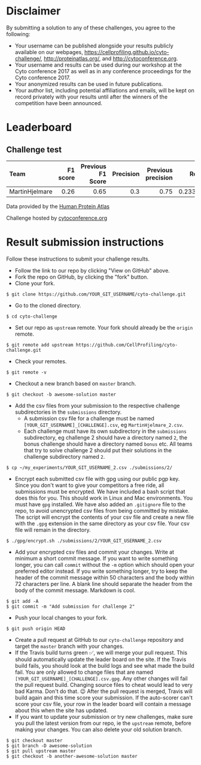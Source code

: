 # Disclaimer

By submitting a solution to any of these challenges, you agree to the following:

- Your username can be published alongside your results publicly available on our webpages, https://cellprofiling.github.io/cyto-challenge/, http://proteinatlas.org/, and http://cytoconference.org.
- Your username and results can be used during our workshop at the Cyto conference 2017 as well as in any conference proceedings for the Cyto conference 2017.
- Your anonymized results can be used in future publications.
- Your author list, including potential affiliations and emails, will be kept on record privately with your results until after the winners of the competition have been announced.


# Leaderboard

## Challenge test

| Team           |   F1 score |   Previous F1 Score |   Precision |   Previous precision |   Recall |   Previous recall |
|:---------------|-----------:|--------------------:|------------:|---------------------:|---------:|------------------:|
| MartinHjelmare |       0.26 |                0.65 |         0.3 |                 0.75 | 0.233333 |          0.583333 |

Data provided by the [Human Protein Atlas](http://proteinatlas.org)

Challenge hosted by [cytoconference.org](http://cytoconference.org/2017/Program/Image-Analysis-Challenge.aspx)

# Result submission instructions

Follow these instructions to submit your challenge results.

- Follow the link to our repo by clicking "View on GitHub" above.
- Fork the repo on GitHub, by clicking the "fork" button.
- Clone your fork.

```
$ git clone https://github.com/YOUR_GIT_USERNAME/cyto-challenge.git
```

- Go to the cloned directory.

```
$ cd cyto-challenge
```

- Set our repo as `upstream` remote. Your fork should already be the `origin` remote.

```
$ git remote add upstream https://github.com/CellProfiling/cyto-challenge.git
```

- Check your remotes.

```
$ git remote -v
```

- Checkout a new branch based on `master` branch.

```
$ git checkout -b awesome-solution master
```

- Add the csv files from your submission to the respective challenge subdirectories in the `submissions` directory.
  - A submission csv file for a challenge must be named `[YOUR_GIT_USERNAME]_[CHALLENGE].csv`, eg `MartinHjelmare_2.csv`.
  - Each challenge must have its own subdirectory in the `submissions` subdirectory, eg challenge 2 should have a directory named `2`, the bonus challenge should have a directory named `bonus` etc. All teams that try to solve challenge 2 should put their solutions in the challenge subdirectory named `2`.

```
$ cp ~/my_experiments/YOUR_GIT_USERNAME_2.csv ./submissions/2/
```

- Encrypt each submitted csv file with gpg using our public pgp key. Since you don't want to give your competitors a free ride, all submissions must be encrypted. We have included a bash script that does this for you. This should work in Linux and Mac environments. You must have `gpg` installed. We have also added an `.gitignore` file to the repo, to avoid unencrypted csv files from being committed by mistake. The script will encrypt the contents of your csv file and create a new file with the `.gpg` extension in the same directory as your csv file. Your csv file will remain in the directory.

```
$ ./gpg/encrypt.sh ./submissions/2/YOUR_GIT_USERNAME_2.csv
```

- Add your encrypted csv files and commit your changes. Write at minimum a short commit message. If you want to write something longer, you can call `commit` without the `-m` option which should open your preferred editor instead. If you write something longer, try to keep the header of the commit message within 50 characters and the body within 72 characters per line. A blank line should separate the header from the body of the commit message. Markdown is cool.

```
$ git add -A
$ git commit -m "Add submission for challenge 2"
```

- Push your local changes to your fork.

```
$ git push origin HEAD
```

- Create a pull request at GitHub to our `cyto-challenge` repository and target the `master` branch with your changes.
- If the Travis build turns green :white_check_mark:, we will merge your pull request. This should automatically update the leader board on the site. If the Travis build fails, you should look at the build logs and see what made the build fail. You are only allowed to change files that are named `[YOUR_GIT_USERNAME]_[CHALLENGE].csv.gpg`. Any other changes will fail the pull request build. Changing source files to cheat would lead to very bad Karma. Don't do that. :wink: After the pull request is merged, Travis will build again and this time score your submission. If the auto-scorer can't score your csv file, your row in the leader board will contain a message about this when the site has updated.
- If you want to update your submission or try new challenges, make sure you pull the latest version from our repo, ie the `upstream` remote, before making your changes. You can also delete your old solution branch.

```
$ git checkout master
$ git branch -D awesome-solution
$ git pull upstream master
$ git checkout -b another-awesome-solution master
```
